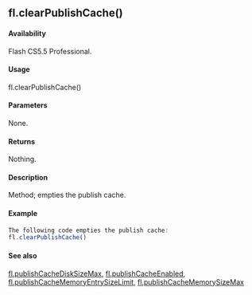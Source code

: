 ## fl.clearPublishCache()

#### Availability

Flash CS5.5 Professional.

#### Usage

fl.clearPublishCache()

#### Parameters

None.

#### Returns

Nothing.

#### Description

Method; empties the publish cache.

#### Example

```javascript
The following code empties the publish cache:
fl.clearPublishCache()

```
#### See also

[fl.publishCacheDiskSizeMax](../flash_object_(fl)/fl50.md), [fl.publishCacheEnabled](../flash_object_(fl)/fl51.md), [fl.publishCacheMemoryEntrySizeLimit](../flash_object_(fl)/fl52.md), [fl.publishCacheMemorySizeMax](../flash_object_(fl)/fl53.md)
